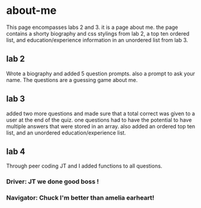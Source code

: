 # about-me

This page encompasses labs 2 and 3. it is a page about me.  the page contains a shorty biography and css stylings from lab 2, a top ten ordered list, and education/experience information in an unordered list from lab 3.  
## lab 2
Wrote a biography and added 5 question prompts. also a prompt to ask your name. The questions are a guessing game about me.  
## lab 3 
added two more questions and made sure that a total correct was given to a user at the end of the quiz. one questions had to have the potential to have multiple answers that were stored in an array.
also added an ordered top ten list, and an unordered education/experience list.

## lab 4
Through peer coding JT and I added functions to all questions.
### Driver: JT we done good boss !
### Navigator: Chuck I'm better than amelia earheart!

